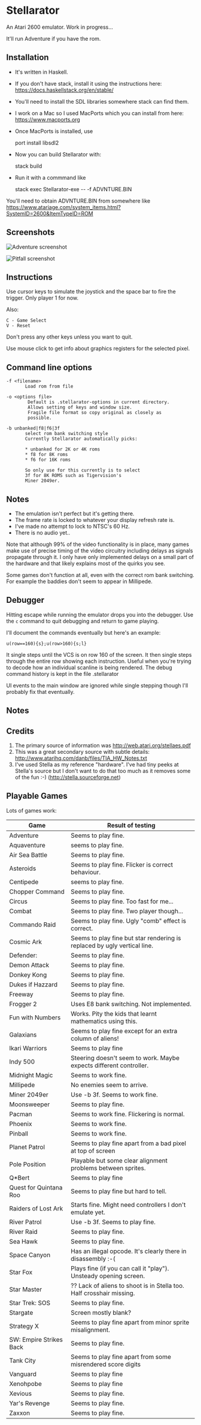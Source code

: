 # Stellarator

An Atari 2600 emulator.
Work in progress...

It'll run Adventure if you have the rom.

Installation
------------
* It's written in Haskell.
* If you don't have stack, install it using the instructions here: https://docs.haskellstack.org/en/stable/
* You'll need to install the SDL libraries somewhere stack can find them.
* I work on a Mac so I used MacPorts which you can install from here: https://www.macports.org

* Once MacPorts is installed, use

    port install libsdl2

* Now you can build Stellarator with:

    stack build
    
* Run it with a commmand like

    stack exec Stellarator-exe -- -f ADVNTURE.BIN

You'll need to obtain ADVNTURE.BIN from somewhere like https://www.atariage.com/system_items.html?SystemID=2600&ItemTypeID=ROM

Screenshots
-----------
![Adventure screenshot](docs/adventure.gif?raw=true "Adventure Screenshot")

![Pitfall screenshot](docs/pitfall.gif?raw=true "Pitfall Screenshot")

Instructions
------------
Use cursor keys to simulate the joystick and the space bar to fire the trigger.
Only player 1 for now.

Also:

    C - Game Select
    V - Reset

Don't press any other keys unless you want to quit.

Use mouse click to get info about graphics registers for the selected pixel.

Command line options
--------------------

    -f <filename>
           Load rom from file

    -o <options file>
            Default is .stellarator-options in current directory.
            Allows setting of keys and window size.
            Fragile file format so copy original as closely as
            possible.

    -b unbanked|f8|f6|3f
           select rom bank switching style
           Currently Stellarator automatically picks:

           * unbanked for 2K or 4K roms
           * f8 for 8K roms
           * f6 for 16K roms

           So only use for this currently is to select
           3f for 8K ROMS such as Tigervision's
           Miner 2049er.

Notes
-----
* The emulation isn't perfect but it's getting there.
* The frame rate is locked to whatever your display refresh rate is.
* I've made no attempt to lock to NTSC's 60 Hz.
* There is no audio yet..

Note that although 99% of the video functionality is in place, many games
make use of precise timing of the video circuitry including delays as
signals propagate through it. I only have only implemented delays on
a small part of the hardware and that likely explains most of the quirks
you see.

Some games don't function at all, even with the correct rom bank switching.
For example the baddies don't seem to appear in Millipede.

Debugger
--------
Hitting escape while running the emulator drops you into the debugger.
Use the `c` command to quit debugging and return to game playing.

I'll document the commands eventually but here's an example:

    u(row==160){s};u(row>160){s;l}

It single steps until the VCS is on row 160 of the screen.
It then single steps through the entire row showing each instruction.
Useful when you're trying to decode how an individual scanline is
being rendered.
The debug command history is kept in the file .stellarator

UI events to the main window are ignored while single stepping though
I'll probably fix that eventually.

Notes
-----

Credits
-------
1. The primary source of information was http://web.atari.org/stellaes.pdf
2. This was a great secondary source with subtle details: http://www.atarihq.com/danb/files/TIA_HW_Notes.txt
3. I've used Stella as my reference "hardware". I've had tiny peeks at Stella's source but I don't want
   to do that too much as it removes some of the fun :-) (http://stella.sourceforge.net)

Playable Games
--------------

Lots of games work:

| Game                   |Result of testing                                                         |
|------------------------|--------------------------------------------------------------------------|
| Adventure              | Seems to play fine.                                                      |
| Aquaventure            | seems to play fine.                                                      |
| Air Sea Battle         | Seems to play fine.                                                      |
| Asteroids              | Seems to play fine. Flicker is correct behaviour.                        |
| Centipede              | seems to play fine.                                                      |
| Chopper Command        | Seems to play fine.                                                      |
| Circus                 | Seems to play fine. Too fast for me...                                   |
| Combat                 | Seems to play fine. Two player though...                                 |
| Commando Raid          | Seems to play fine. Ugly "comb" effect is correct.                       |
| Cosmic Ark             | Seems to play fine but star rendering is replaced by ugly vertical line. |
| Defender:              | Seems to play fine.                                                      |
| Demon Attack           | Seems to play fine.                                                      |
| Donkey Kong            | Seems to play fine.                                                      |
| Dukes if Hazzard       | Seems to play fine.                                                      |
| Freeway                | Seems to play fine.                                                      |
| Frogger 2              | Uses E8 bank switching. Not implemented.                                 |
| Fun with Numbers       | Works. Pity the kids that learnt mathematics using this.                 |
| Galaxians              | Seems to play fine except for an extra column of aliens!                 |
| Ikari Warriors         | Seems to play fine                                                       |
| Indy 500               | Steering doesn't seem to work. Maybe expects different controller.       |
| Midnight Magic         | Seems to work fine.                                                      |
| Millipede              | No enemies seem to arrive.                                               |
| Miner 2049er           | Use -b 3f. Seems to work fine.                                           |
| Moonsweeper            | Seems to play fine.                                                      |
| Pacman                 | Seems to work fine. Flickering is normal.                                |
| Phoenix                | Seems to work fine.                                                      |
| Pinball                | Seems to work fine.                                                      |
| Planet Patrol          | Seems to play fine apart from a bad pixel at top of screen               |
| Pole Position          | Playable but some clear alignment problems between sprites.              |
| Q*Bert                 | Seems to play fine                                                       |
| Quest for Quintana Roo | Seems to play fine but hard to tell.                                     |
| Raiders of Lost Ark    | Starts fine. Might need controllers I don't emulate yet.                 |
| River Patrol           | Use -b 3f. Seems to play fine.                                           |
| River Raid             | Seems to play fine.                                                      |
| Sea Hawk               | Seems to play fine.                                                      |
| Space Canyon           | Has an illegal opcode. It's clearly there in disassembly :-(             |
| Star Fox               | Plays fine (if you can call it "play"). Unsteady opening screen.         |
| Star Master            | ?? Lack of aliens to shoot is in Stella too. Half crosshair missing.     |
| Star Trek: SOS         | Seems to play fine.                                                      |
| Stargate               | Screen mostly blank?                                                     |
| Strategy X             | Seems to play fine apart from minor sprite misalignment.                 |
| SW: Empire Strikes Back| Seems to play fine.                                                      |
| Tank City              | Seems to play fine apart from some misrendered score digits              |
| Vanguard               | Seems to play fine                                                       |
| Xenohpobe              | Seems to play fine                                                       |
| Xevious                | Seems to play fine.                                                      |
| Yar's Revenge          | Seems to play fine.                                                      |
| Zaxxon                 | Seems to play fine.                                                      |

